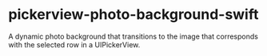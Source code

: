 # pickerview-photo-background-swift

A dynamic photo background that transitions to the image that corresponds with the selected row in a UIPickerView.
